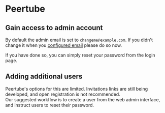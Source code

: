 # Peertube

## Gain access to admin account

By default the admin email is set to `changeme@example.com`. If you didn't change it when you [configured email](/conf/peertube/README.md#email) please do so now.

If you have done so, you can simply reset your password from the login page.

## Adding additional users

Peertube's options for this are limited. Invitations links are still being developed, and open registration is not recommended.  
Our suggested workflow is to create a user from the web admin interface, and instruct users to reset their password.
